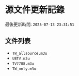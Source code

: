 # 源文件更新記錄

最後更新時間: `2025-07-13 23:31:51`

## 文件列表
- `TW_allsource.m3u`
- `UBTV.m3u`
- `TV7708.m3u`
- `TW_only.m3u`
